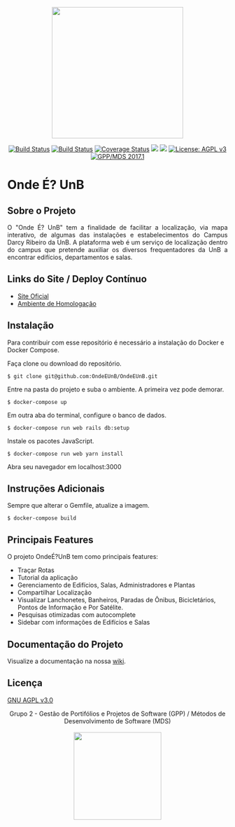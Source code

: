 <p align="center"><img width="300" src="https://s11.postimg.org/wvguvenmb/Captura_de_tela_de_2017-06-05_17-22-56.png"></p>

<p align="center">
<a href="https://circleci.com/gh/fga-gpp-mds/2017.1-OndeE-UnB"><img src="https://circleci.com/gh/fga-gpp-mds/2017.1-OndeE-UnB.svg?style=shield&circle-token=:circle-token" alt="Build Status"></a>
<a href="https://codeclimate.com/github/fga-gpp-mds/2017.1-OndeE-UnB"><img src="https://img.shields.io/codeclimate/github/fga-gpp-mds/2017.1-OndeE-UnB.svg" alt="Build Status"></a>
<a href='https://coveralls.io/github/fga-gpp-mds/2017.1-OndeE-UnB?branch=devel'><img src='https://coveralls.io/repos/github/fga-gpp-mds/2017.1-OndeE-UnB/badge.svg?branch=devel' alt='Coverage Status' /></a>
<a href="(https://github.com/fga-gpp-mds/2017.1-OndeE-UnB"><img src="https://img.shields.io/badge/ruby-2.3.3-blue.svg"></a>
<a href="(https://github.com/fga-gpp-mds/2017.1-OndeE-UnB"><img src="https://img.shields.io/badge/rails-5.1.4-blue.svg"></a>
<a href="http://www.gnu.org/licenses/agpl-3.0"><img src="https://img.shields.io/badge/License-AGPL%20v3-blue.svg" alt="License: AGPL v3"></a>
<a href="https://github.com/fga-gpp-mds"><img src="https://img.shields.io/badge/gpp--mds-2017.1-lightgrey.svg" alt="GPP/MDS 2017.1"></a>
</p>

# Onde É? UnB

## Sobre o Projeto

<p align="justify">O "Onde É? UnB" tem a finalidade de facilitar a localização, via mapa interativo, de algumas das instalações e estabelecimentos do Campus Darcy Ribeiro da UnB. A plataforma web é um serviço de localização dentro do campus que pretende auxiliar os diversos frequentadores da UnB a encontrar edifícios, departamentos e salas.</p>

## Links do Site / Deploy Contínuo

* [Site Oficial](https://ondeeunb-prod.herokuapp.com/)
* [Ambiente de Homologação](https://ondeeunb-dev.herokuapp.com/)

## Instalação

Para contribuir com esse repositório é necessário a instalação do Docker e Docker Compose.

Faça clone ou download do repositório.

```console
$ git clone git@github.com:OndeEUnB/OndeEUnB.git
```

Entre na pasta do projeto e suba o ambiente. A primeira vez pode demorar.
```console
$ docker-compose up
```

Em outra aba do terminal, configure o banco de dados.
```console
$ docker-compose run web rails db:setup
```

Instale os pacotes JavaScript.
```console
$ docker-compose run web yarn install
```

Abra seu navegador em localhost:3000

## Instruções Adicionais

Sempre que alterar o Gemfile, atualize a imagem.
```console
$ docker-compose build
```

## Principais Features

O projeto OndeÉ?UnB tem como principais features:

* Traçar Rotas
* Tutorial da aplicação
* Gerenciamento de Edifícios, Salas, Administradores e Plantas
* Compartilhar Localização
* Visualizar Lanchonetes, Banheiros, Paradas de Ônibus, Bicicletários, Pontos de Informação e Por Satélite.
* Pesquisas otimizadas com autocomplete
* Sidebar com informações de Edifícios e Salas


## Documentação do Projeto

Visualize a documentação na nossa [wiki](https://github.com/fga-gpp-mds/2017.1-OndeE-UnB/wiki).

## Licença

[GNU AGPL v3.0](https://www.gnu.org/licenses/agpl-3.0.html)


<p align="center">Grupo 2 - Gestão de Portifólios e Projetos de Software (GPP) / Métodos de Desenvolvimento de Software (MDS)<br /><br />
<a href="https://fga.unb.br" target="_blank"><img width="200"src="https://4.bp.blogspot.com/-0aa6fAFnSnA/VzICtBQgciI/AAAAAAAARn4/SxVsQPFNeE0fxkCPVgMWbhd5qIEAYCMbwCLcB/s1600/unb-gama.png"></a>
</p>
